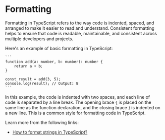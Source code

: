 # Formatting

Formatting in TypeScript refers to the way code is indented, spaced, and arranged to make it easier to read and understand. Consistent formatting helps to ensure that code is readable, maintainable, and consistent across multiple developers and projects.

Here's an example of basic formatting in TypeScript:

    ```
    function add(a: number, b: number): number {
        return a + b;
    }

    const result = add(3, 5);
    console.log(result); // Output: 8
    ```

In this example, the code is indented with two spaces, and each line of code is separated by a line break. The opening brace `{` is placed on the same line as the function declaration, and the closing brace } is indented on a new line. This is a common style for formatting code in TypeScript.

Learn more from the following links:

- [How to format strings in TypeScript?](https://www.tutorialspoint.com/how-to-format-strings-in-typescript)